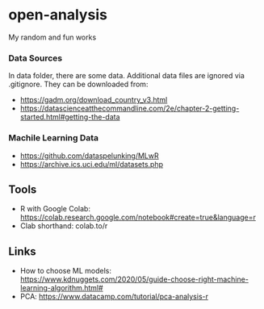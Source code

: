 # open-analysis
My random and fun works

### Data Sources 

In data folder, there are some data. Additional data files are ignored via .gitignore. They can be downloaded from:

- https://gadm.org/download_country_v3.html
- https://datascienceatthecommandline.com/2e/chapter-2-getting-started.html#getting-the-data

### Machile Learning Data

- https://github.com/dataspelunking/MLwR
- https://archive.ics.uci.edu/ml/datasets.php

## Tools

- R with Google Colab: https://colab.research.google.com/notebook#create=true&language=r
- Clab shorthand: colab.to/r 

## Links

- How to choose ML models: https://www.kdnuggets.com/2020/05/guide-choose-right-machine-learning-algorithm.html#
- PCA: https://www.datacamp.com/tutorial/pca-analysis-r
